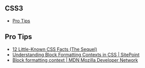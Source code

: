 CSS3
---
* [Pro Tips](#pro-tips)

## Pro Tips
- [12 Little-Known CSS Facts (The Sequel)](http://www.sitepoint.com/12-little-known-css-facts-the-sequel)
- [Understanding Block Formatting Contexts in CSS | SitePoint](http://www.sitepoint.com/understanding-block-formatting-contexts-in-css/)
- [Block formatting context | MDN Mozilla Developer Network](https://developer.mozilla.org/en-US/docs/Web/Guide/CSS/Block_formatting_context)
